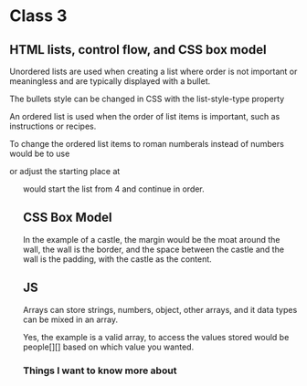 # Class 3

## HTML lists, control flow, and CSS box model

Unordered lists are used when creating a list where order is not important or meaningless and are typically displayed with a bullet.

The bullets style can be changed in CSS with the list-style-type property

An ordered list is used when the order of list items is important, such as instructions or recipes.

To change the ordered list items to roman numberals instead of numbers would be to use <ol type="i"> </ol> or adjust the starting place at <ol start="4"> would start the list from 4 and continue in order.


## CSS Box Model

In the example of a castle, the margin would be the moat around the wall, the wall is the border, and the space between the castle and the wall is the padding, with the castle as the content.

## JS

Arrays can store strings, numbers, object, other arrays, and it data types can be mixed in an array.

Yes, the example is a valid array, to access the values stored would be people[][] based on which value you wanted.



### Things I want to know more about
